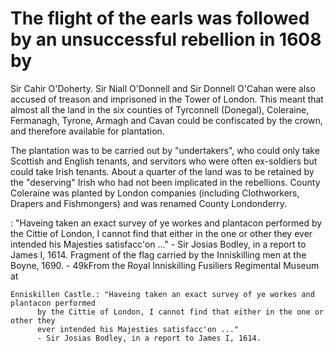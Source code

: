 # The flight of the earls was followed by an unsuccessful rebellion in 1608 by
Sir Cahir O'Doherty. Sir Niall O'Donnell and Sir Donnell O'Cahan were also accused
of treason and imprisoned in the Tower of London. This meant that almost all the
land in the six counties of Tyrconnell (Donegal), Coleraine, Fermanagh, Tyrone,
Armagh and Cavan could be confiscated by the crown, and therefore available for
plantation.

The plantation was to be carried out by "undertakers", who could only take Scottish
and English tenants, and servitors who were often ex-soldiers but could take Irish
tenants. About a quarter of the land was to be retained by the "deserving" Irish
who had not been implicated in the rebellions. County Coleraine was planted by
London companies (including Clothworkers, Drapers and Fishmongers) and was renamed
County Londonderry.

: "Haveing taken an exact survey of ye workes and plantacon performed
          by the Cittie of London, I cannot find that either in the one or other they
          ever intended his Majesties satisfacc'on ..."
          - Sir Josias Bodley, in a report to James I, 1614.
Fragment of the flag carried by the Inniskilling men at the Boyne, 1690.
    - 49kFrom the Royal Inniskilling Fusiliers Regimental Museum at
    
    Enniskillen Castle.: "Haveing taken an exact survey of ye workes and plantacon performed
          by the Cittie of London, I cannot find that either in the one or other they
          ever intended his Majesties satisfacc'on ..."
          - Sir Josias Bodley, in a report to James I, 1614.